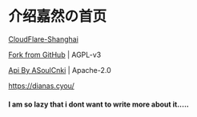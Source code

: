 # 介绍嘉然の首页

<div class="c_fcopyright">

<a href="https://www.cloudflarestatus.com/">CloudFlare-Shanghai</a> 


<a href="//github.com/liyanqwq/">Fork from GitHub</a> | AGPL-v3


<a href="//github.com/ASoulCnki/#api">Api By ASoulCnki</a> | Apache-2.0
</div>

https://dianas.cyou/

#### I am so lazy that i dont want to write more about it.....
